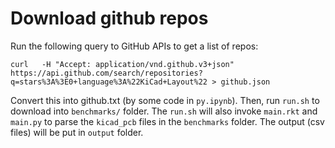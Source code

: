 # Download github repos

Run the following query to GitHub APIs to get a list of repos:

```
curl   -H "Accept: application/vnd.github.v3+json" https://api.github.com/search/repositories?q=stars%3A%3E0+language%3A%22KiCad+Layout%22 > github.json
```

Convert this into github.txt (by some code in `py.ipynb`). Then, run `run.sh` to download into `benchmarks/` folder. The `run.sh` will also invoke `main.rkt` and `main.py` to parse the `kicad_pcb` files in the `benchmarks` folder. The output (csv files) will be put in `output` folder.


